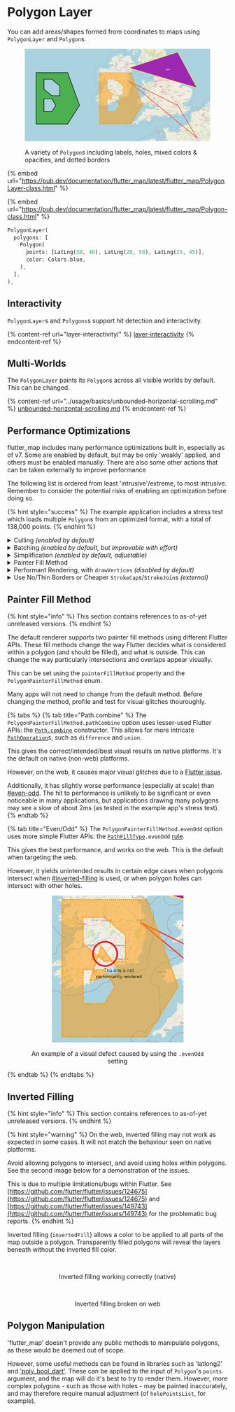 # Polygon Layer

You can add areas/shapes formed from coordinates to maps using `PolygonLayer` and `Polygon`s.

<div data-full-width="true"><figure><img src="../.gitbook/assets/Polygons Example.png" alt=""><figcaption><p>A variety of <code>Polygon</code>s including labels, holes, mixed colors &#x26; opacities, and dotted borders</p></figcaption></figure></div>

{% embed url="https://pub.dev/documentation/flutter_map/latest/flutter_map/PolygonLayer-class.html" %}

{% embed url="https://pub.dev/documentation/flutter_map/latest/flutter_map/Polygon-class.html" %}

```dart
PolygonLayer(
  polygons: [
    Polygon(
      points: [LatLng(30, 40), LatLng(20, 50), LatLng(25, 45)],
      color: Colors.blue,
    ),
  ],
),
```

## Interactivity

`PolygonLayer`s and `Polygons`s support hit detection and interactivity.

{% content-ref url="layer-interactivity/" %}
[layer-interactivity](layer-interactivity/)
{% endcontent-ref %}

## Multi-Worlds

The `PolygonLayer` paints its `Polygon`s across all visible worlds by default. This can be changed.

{% content-ref url="../usage/basics/unbounded-horizontal-scrolling.md" %}
[unbounded-horizontal-scrolling.md](../usage/basics/unbounded-horizontal-scrolling.md)
{% endcontent-ref %}

## Performance Optimizations

flutter\_map includes many performance optimizations built in, especially as of v7. Some are enabled by default, but may be only 'weakly' applied, and others must be enabled manually. There are also some other actions that can be taken externally to improve performance

The following list is ordered from least 'intrusive'/extreme, to most intrusive. Remember to consider the potential risks of enabling an optimization before doing so.

{% hint style="success" %}
The example application includes a stress test which loads multiple `Polygon`s from an optimized format, with a total of 138,000 points.
{% endhint %}

<details>

<summary>Culling <em>(enabled by default)</em></summary>

To improve performance, polygons that are entirely offscreen are effectively removed - they are not processed or painted/rendered. This is enabled by default, and may be disabled using the `polygonCulling` parameter, although this is not recommended.

</details>

<details>

<summary>Batching <em>(enabled by default, but improvable with effort)</em></summary>

{% hint style="warning" %}
Overlapping colors that are not completely opaque will not receive the 'darkening'/layering effect - the overlapping area will just be the single colour.&#x20;
{% endhint %}

To improve performance, polygons that are similar in appearance, and borders that are similar in appearance, are drawn to the underlying canvas in batches, to reduce the number of draw calls. This cannot be disabled.

To further improve performance, consider defining all `Polygon` `points` in a clockwise order, and place similar appearance `Polygon`s adjacent to each other in the `polygons` list (where elevation does not matter).

</details>

<details>

<summary>Simplification <em>(enabled by default, adjustable)</em></summary>

{% hint style="warning" %}
On layers with (many) only small polygons (those with few points), disabling simplification may yield better performance.
{% endhint %}

To improve performance, polygon outlines (`points`) are 'simplified' before the polygons are culled and painted/rendered. The well-known [Ramer–Douglas–Peucker algorithm](https://en.wikipedia.org/wiki/Ramer%E2%80%93Douglas%E2%80%93Peucker_algorithm) is used to perform this, and is enabled by default.

To adjust the quality and performance of the simplification, the maximum distance between removable points can be adjusted through the `simplificationTolerance` parameter. Increasing this value (from its default of 0.5) results in a more jagged, less accurate (lower quality) simplification, with improved performance; and vice versa. Many applications use a value in the range 1 - 1.5. To disable simplification, set `simplificationTolerance` to 0.&#x20;

***

Simplification algorithms reduce the number of points in each line by removing unnecessary points that are 'too close' to other points which create tiny line segments invisible to the eye. This reduces the number of draw calls and strain on the raster/render thread. This should have minimal negative visual impact (high quality), but should drastically improve performance.

For this reason, polygons can be more simplified at lower zoom levels (more zoomed out) and less simplified at higher zoom levels (more zoomed in), where the effect of culling on performance improves and trades-off. This is done by scaling the `simplificationTolerance` parameter (see below) automatically internally based on the zoom level.

</details>

<details>

<summary>Painter Fill Method</summary>

See [#painter-fill-method-1](polygon-layer.md#painter-fill-method-1 "mention") for more information. `evenOdd` is more performant, but at the expense of potential visual glitches.

</details>

<details>

<summary>Performant Rendering, with <code>drawVertices</code> <em>(disabled by default)</em></summary>

{% hint style="warning" %}
Self-intersecting (complex) `Polygon`s are not supported by the triangulation algorithm, and could cause errors.

Holes are supported.
{% endhint %}

{% hint style="warning" %}
This pathway may be slower than the standard pathway, especially when used on a large scale but with simplification disabled, or used on an especially small scale.

It is intended for use when prior profiling indicates more performance is required after other methods are already in use.
{% endhint %}

{% hint style="warning" %}
Rarely, some visible artefacts may be introduced by the triangulation algorithm.
{% endhint %}

Polygons (and similar other features) are usually drawn directly onto a `Canvas`, using built-in methods such as `drawPolygon` and `drawLine`. However, these can be relatively slow, and will slow the raster thread when used at a large scale.

Therefore, to improve performance, it's possible to optionally set the `useAltRendering` flag on the `PolygonLayer`. This will use an alternative, specialised, rendering pathway, which _may_ lead to an overall performance improvement, particularly at a large scale.

***

There's two main steps to this alternative rendering algorithm:

1. Cut each `Polygon` into multiple triangles through a process known as [triangulation](https://en.wikipedia.org/wiki/Polygon_triangulation). flutter\_map uses an earcutting algorithm through [dart\_earcut](https://pub.dev/packages/dart_earcut) (a port of an algorithm initially developed at Mapbox intended for super-large scale triangulation).
2. Draw each triangle onto the canvas via the lower-level, faster [`drawVertices`](https://api.flutter.dev/flutter/dart-ui/Canvas/drawVertices.html) method. Borders are then drawn as normal.

</details>

<details>

<summary>Use No/Thin Borders or Cheaper <code>StrokeCap</code>s/<code>StrokeJoin</code>s <em>(external)</em></summary>

To further improve performance, consider using no border, or a hairline 1px border (remembering to consider the difference between device and logical pixels). Alternatively, consider using `StrokeCap.butt`/`StrokeCap.square` & `StrokeJoin.miter`/`StrokeJoin.bevel`.\
These are much cheaper for the rendering engine (particularly Skia), as it does not have to perform as many calculations.&#x20;

</details>

## Painter Fill Method

{% hint style="info" %}
This section contains references to as-of-yet unreleased versions.
{% endhint %}

The default renderer supports two painter fill methods using different Flutter APIs. These fill methods change the way Flutter decides what is considered within a polygon (and should be filled), and what is outside. This can change the way particularly intersections and overlaps appear visually.

This can be set using the `painterFillMethod` property and the `PolygonPainterFillMethod` enum.&#x20;

Many apps will not need to change from the default method. Before changing the method, profile and test for visual glitches thouroughly.

{% tabs %}
{% tab title="Path.combine" %}
The `PolygonPainterFillMethod.pathCombine` option uses lesser-used Flutter APIs: the [`Path.combine`](https://api.flutter.dev/flutter/dart-ui/Path/combine.html) constructor. This allows for more intricate [`PathOperation`](https://api.flutter.dev/flutter/dart-ui/PathOperation.html)s, such as `difference` and `union`.

This gives the correct/intended/best visual results on native platforms. It's the default on native (non-web) platforms.

However, on the web, it causes major visual glitches due to a [Flutter issue](https://github.com/flutter/flutter/issues/124675).

Additionally, it has slightly worse performance (especially at scale) than [#even-odd](polygon-layer.md#even-odd "mention"). The hit to performance is unlikely to be significant or even noticeable in many applications, but applications drawing many polygons may see a slow of about 2ms (as tested in the example app's stress test).
{% endtab %}

{% tab title="Even/Odd" %}
The `PolygonPainterFillMethod.evenOdd` option uses more simple Flutter APIs: the [`PathFillType`](https://api.flutter.dev/flutter/dart-ui/PathFillType.html)`.evenOdd` [rule](https://en.wikipedia.org/wiki/Even%E2%80%93odd_rule).

This gives the best performance, and works on the web. This is the default when targeting the web.

However, it yields unintended results in certain edge cases when polygons intersect when [#inverted-filling](polygon-layer.md#inverted-filling "mention") is used, or when polygon holes can intersect with other holes.

<div align="center"><figure><img src="../.gitbook/assets/evenOdd Filling Issue.png" alt="" width="301"><figcaption><p>An example of a visual defect caused by using the <code>.evenOdd</code> setting</p></figcaption></figure></div>
{% endtab %}
{% endtabs %}

## Inverted Filling

{% hint style="info" %}
This section contains references to as-of-yet unreleased versions.
{% endhint %}

{% hint style="warning" %}
On the web, inverted filling may not work as expected in some cases. It will not match the behaviour seen on native platforms.

Avoid allowing polygons to intersect, and avoid using holes within polygons. See the second image below for a demonstration of the issues.&#x20;

This is due to multiple limitations/bugs within Flutter. See [https://github.com/flutter/flutter/issues/124675](https://github.com/flutter/flutter/issues/124675) and [https://github.com/flutter/flutter/issues/149743](https://github.com/flutter/flutter/issues/149743) for the problematic bug reports.
{% endhint %}

Inverted filling (`invertedFill`) allows a color to be applied to all parts of the map outside a polygon. Transparently filled polygons will reveal the layers beneath without the inverted fill color.

<div align="center" data-full-width="false"><figure><img src="../.gitbook/assets/Inverted Fill Polygons (Valid).png" alt="" width="375"><figcaption><p>Inverted filling working correctly (native)</p></figcaption></figure> <figure><img src="../.gitbook/assets/Inverted Fill Polygons (Invalid).png" alt="" width="375"><figcaption><p>Inverted filling broken on web</p></figcaption></figure></div>

## Polygon Manipulation

'flutter\_map' doesn't provide any public methods to manipulate polygons, as these would be deemed out of scope.

However, some useful methods can be found in libraries such as 'latlong2' and ['poly\_bool\_dart'](https://github.com/mohammedX6/poly_bool_dart). These can be applied to the input of `Polygon`'s `points` argument, and the map will do it's best to try to render them. However, more complex polygons - such as those with holes - may be painted inaccurately, and may therefore require manual adjustment (of `holePointsList`, for example).
